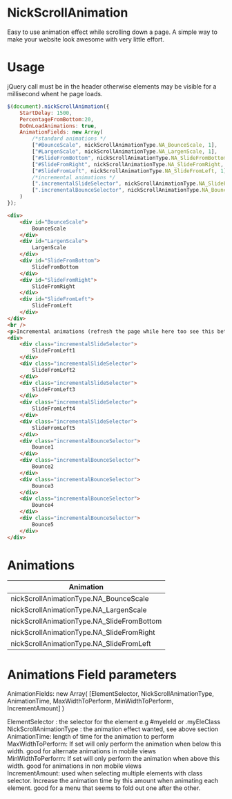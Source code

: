 # NickScrollAnimation
Easy to use animation effect while scrolling down a page.  A simple way to make your website look awesome with very little effort.

# Usage

jQuery call must be in the header otherwise elements may be visible for a millisecond whent he page loads.
```jsx
$(document).nickScrollAnimation({
    StartDelay: 1500,
    PercentageFromBottom:20,
    DoOnLoadAnimations: true,
    AnimationFields: new Array(
        /*standard animations */
        ["#BounceScale", nickScrollAnimationType.NA_BounceScale, 1],
        ["#LargenScale", nickScrollAnimationType.NA_LargenScale, 1],
        ["#SlideFromBottom", nickScrollAnimationType.NA_SlideFromBottom, 1],
        ["#SlideFromRight", nickScrollAnimationType.NA_SlideFromRight, 1],
        ["#SlideFromLeft", nickScrollAnimationType.NA_SlideFromLeft, 1],
        /*incremental animations */
        [".incrementalSlideSelector", nickScrollAnimationType.NA_SlideFromLeft, 1, null, null, 1.0],
        [".incrementalBounceSelector", nickScrollAnimationType.NA_BounceScale, 1, null, null, 0.5],
    )
});
```

```html
<div>
    <div id="BounceScale">
        BounceScale
    </div>
    <div id="LargenScale">
        LargenScale
    </div>
    <div id="SlideFromBottom">
        SlideFromBottom
    </div>
    <div id="SlideFromRight">
        SlideFromRight
    </div>
    <div id="SlideFromLeft">
        SlideFromLeft
    </div>
</div>
<br />
<p>Incremental animations (refresh the page while here too see this better, good for menus)</p>
<div>
    <div class="incrementalSlideSelector">
        SlideFromLeft1
    </div>
    <div class="incrementalSlideSelector">
        SlideFromLeft2
    </div>
    <div class="incrementalSlideSelector">
        SlideFromLeft3
    </div>
    <div class="incrementalSlideSelector">
        SlideFromLeft4
    </div>
    <div class="incrementalSlideSelector">
        SlideFromLeft5
    </div>
    <div class="incrementalBounceSelector">
        Bounce1
    </div>
    <div class="incrementalBounceSelector">
        Bounce2
    </div>
    <div class="incrementalBounceSelector">
        Bounce3
    </div>
    <div class="incrementalBounceSelector">
        Bounce4
    </div>
    <div class="incrementalBounceSelector">
        Bounce5
    </div>
</div>
```

# Animations

| Animation |
| --- |
|nickScrollAnimationType.NA_BounceScale|
|nickScrollAnimationType.NA_LargenScale|
|nickScrollAnimationType.NA_SlideFromBottom|
|nickScrollAnimationType.NA_SlideFromRight|
|nickScrollAnimationType.NA_SlideFromLeft|


# Animations Field parameters

AnimationFields: new Array(
    [ElementSelector, NickScrollAnimationType, AnimationTime, MaxWidthToPerform, MinWidthToPerform, IncrementAmount]
)

ElementSelector :  the selector for the element  e.g  #myeleId or .myEleClass<br />
NickScrollAnimationType : the animation effect wanted, see above section<br />
AnimationTime: length of time for the animation to perform<br />
MaxWidthToPerform: If set will only perform the animation when below this width.  good for alternate animations in mobile views<br />
MinWidthToPerform: If set will only perform the animation when above this width.  good for animations in non mobile views<br />
IncrementAmount: used when selecting multiple elements with class selector.  Increase the animation time by this amount when animating each element.  good for a menu that seems to fold out one after the other.
